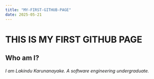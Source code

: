 ```yaml
---
title: "MY-FIRST-GITHUB-PAGE"
date: 2025-05-21
---
```


# THIS IS MY FIRST GITHUB PAGE
## Who am I?
###### I am Lakindu Karunanayake. A software engineering undergraduate.
